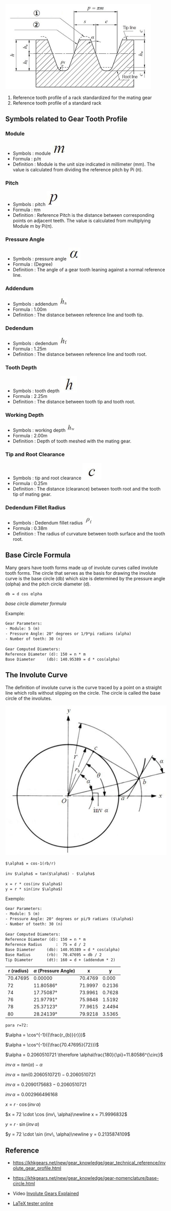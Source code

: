 
![Standard basic rack tooth profile](Standard-basic-rack-tooth-profile.jpg)
1. Reference tooth profile of a rack standardized for the mating gear
2. Reference tooth profile of a standard rack

## Symbols related to Gear Tooth Profile 

### Module
- Symbols : module ![m](module.jpg)
- Formula : p/π
- Definition : Module is the unit size indicated in millimeter (mm). The value is calculated from dividing the reference pitch by Pi (π).

### Pitch
- Symbols : pitch ![p](pitch.jpg)
- Formula : πm
- Definition : Reference Pitch is the distance between corresponding points on adjacent teeth. The value is calculated from multiplying Module m by Pi(π).

### Pressure Angle 
- Symbols : pressure angle ![alpha](pressure-angle-4.jpg)
- Formula : (Degree)
- Definition : The angle of a gear tooth leaning against a normal reference line.

### Addendum
- Symbols : addendum ![ha](addendum.jpg)
- Formula : 1.00m
- Definition : The distance between reference line and tooth tip.

### Dedendum
- Symbols : dedendum ![hf](dedendum.jpg)
- Formula : 1.25m
- Definition : The distance between reference line and tooth root.

### Tooth Depth
- Symbols : tooth depth ![h](tooth-depth.jpg)
- Formula : 2.25m
- Definition : The distance between tooth tip and tooth root.

### Working Depth
- Symbols : working depth ![hw](working-depth.jpg)
- Formula : 2.00m
- Definition : Depth of tooth meshed with the mating gear.

### Tip and Root Clearance 
- Symbols : tip and root clearance ![c](tip-and-root-clearance.jpg)
- Formula : 0.25m
- Definition : The distance (clearance) between tooth root and the tooth tip of mating gear.

### Dedendum Fillet Radius 
- Symbols : Dedendum fillet radius ![pf](Dedendum-fillet-radius.jpg)
- Formula : 0.38m
- Definition : The radius of curvature between tooth surface and the tooth root.


## Base Circle Formula

Many gears have tooth forms made up of involute curves called involute tooth forms. The circle that serves as the
basis for drawing the involute curve is the base circle (db) which size is determined by the pressure angle (αlpha)
and the pitch circle diameter (d).

    db = d cos αlpha  
_base circle diameter formula_

Example:

    Gear Parameters:
    - Module: 5 (m)
    - Pressure Angle: 20° degrees or 1/9*pi radians (alpha)
    - Number of teeth: 30 (n)

    Gear Computed Diameters:
    Reference Diameter (d): 150 = n * m
    Base Diameter     (db): 140.95389 = d * cos(alpha) 

## The Involute Curve

The definition of involute curve is the curve traced by a point on a straight line which rolls without slipping 
on the circle. The circle is called the base circle of the involutes.

![The Involute Curve](The-Involute-Curve.jpg)

    $\alpha$ = cos-1(rb/r)

    inv $\alpha$ = tan($\alpha$) - $\alpha$ 

    x = r * cos(inv $\alpha$)
    y = r * sin(inv $\alpha$)

Exemplo:

    Gear Parameters:
    - Module: 5 (m)
    - Pressure Angle: 20° degrees or pi/9 radians ($\alpha$)
    - Number of teeth: 30 (n)

    Gear Computed Diameters:
    Reference Diameter (d): 150 = n * m 
    Reference Radius      :  75 = d / 2
    Base Diameter     (db): 140.95389 = d * cos(alpha) 
    Base Radius       (rb):  70.47695 = db / 2 
    Tip Diameter      (dt): 160 = d + (addendum * 2)  
    
| r (radius) | $\alpha$ (Pressure Angle) | x   | y   |
|------------|---------------------------| --- |-----|
| 70.47695   | 0.00000                   | 70.4769 | 0.000 |
| 72 | 11.80586°                 | 71.9997 | 0.2136 |
| 74 | 17.75087°                 | 73.9961 | 0.7628 |
| 76 | 21.97791°                 | 75.9848 | 1.5192 |
| 78 | 25.37123°                 | 77.9615 | 2.4494 |
| 80 | 28.24139°                 | 79.9218 | 3.5365 | 

    
    para r=72:
    
  $\alpha = \cos^{-1}({\frac{r_{b}}{r}})$

  $\alpha = \cos^{-1}({\frac{70.47695}{72}})$

  $\alpha = 0.2060510721 \therefore \alpha\frac{180}{\pi}=11.80586^{\circ}$
    
  $inv\, \alpha = tan(\alpha) - \alpha$

  $inv\, \alpha = tan(0.2060510721) - 0.2060510721$

  $inv\, \alpha = 0.2090175683 - 0.2060510721$

  $inv\, \alpha = 0.002966496168$

  $x = r \cdot \cos (inv\, \alpha)$

  $x = 72 \cdot \cos (inv\, \alpha)\newline
   x = 71.9996832$

  $y = r \cdot \sin (inv\, \alpha)$

  $y = 72 \cdot \sin (inv\, \alpha)\newline
  y = 0.2135874109$


## Reference
- https://khkgears.net/new/gear_knowledge/gear_technical_reference/involute_gear_profile.html
- https://khkgears.net/new/gear_knowledge/gear-nomenclature/base-circle.html
- Vídeo [Involute Gears Explained](https://www.youtube.com/watch?v=nrsCoQN6V4M)

- [LaTeX tester online](https://latex.codecogs.com/eqneditor/editor.php)